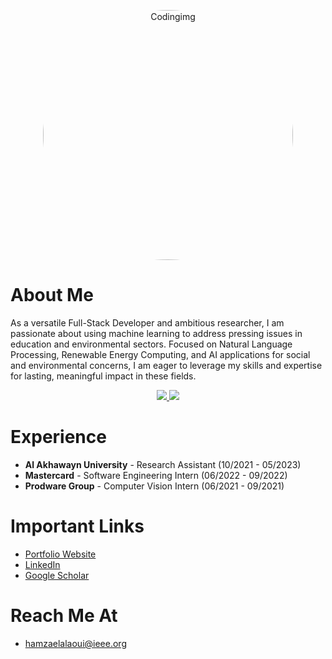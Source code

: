 <p align="center">
  <img align="top" alt="Codingimg" width="400" style="border-radius: 50%;" src="https://media.tenor.com/_EYOsX_1CUkAAAAC/pixel-night.gif">
</p>


# About Me
As a versatile Full-Stack Developer and ambitious researcher, I am passionate about using machine learning to address pressing issues in education and environmental sectors. Focused on Natural Language Processing, Renewable Energy Computing, and AI applications for social and environmental concerns, I am eager to leverage my skills and expertise for lasting, meaningful impact in these fields.

<p align="center">
  <a href="https://github.com/anuraghazra/github-readme-stats" alt="hamzaelalaoui's GitHub Stats">
    <img src="https://github-readme-stats.vercel.app/api?username=hamzaeIalaoui&count_private=true&show_icons=true&theme=jolly&hide_rank=false&hide=stars">
  </a>
  <a href = "https://github.com/anuraghazra/github-readme-stats" alt="hamzaelalaoui's  Language Stats">
    <img src="https://github-readme-stats.vercel.app/api/top-langs/?username=hamzaeialaoui&theme=jolly&count_private=true&show_icons=true&layout=compact">
  </a>
</p>
<p align = "center"/>

# Experience
- __Al Akhawayn University__ - Research Assistant (10/2021 - 05/2023)
- __Mastercard__ - Software Engineering Intern (06/2022 - 09/2022)
- __Prodware Group__ - Computer Vision Intern (06/2021 - 09/2021)

# Important Links
- <a href="http://hamzaelalaoui.com/" target="_blank">Portfolio Website</a>
- <a href="https://www.linkedin.com/in/hamzaelalaoui/" target="_blank">LinkedIn</a>
- <a href="https://scholar.google.com/citations?hl=en&user=9PBfhTkAAAAJ" target="_blank">Google Scholar</a>

# Reach Me At
- hamzaelalaoui@ieee.org

